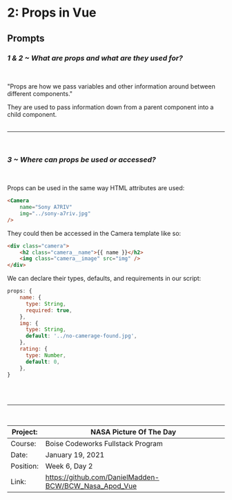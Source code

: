# 2: Props in Vue

## Prompts

### *1 & 2 ~ What are props and what are they used for?*
<br/>

"Props are how we pass variables and other information around between different components."

They are used to pass information down from a parent component into a child component.
<br/><br/><hr/><br/>

### *3 ~ Where can props be used or accessed?*
<br/>

Props can be used in the same way HTML attributes are used:
```html
<Camera
	name="Sony A7RIV"
	img="../sony-a7riv.jpg"
/>
```
They could then be accessed in the Camera template like so:
```html
<div class="camera">
	<h2 class="camera__name">{{ name }}</h2>
	<img class="camera__image" src="img" />
</div>
```
We can declare their types, defaults, and requirements in our script:
```javascript
props: {
  	name: {
      type: String,
      required: true,
  	},
  	img: {
      type: String,
      default: '../no-camerage-found.jpg',
  	},
  	rating: {
      type: Number,
      default: 0,
  	},
}
```
<br/><br/><hr/><br/>

| Project:  | NASA Picture Of The Day                     |
|-----------|-----------------------------------|
| Course:   | Boise Codeworks Fullstack Program |
| Date:     | January 19, 2021                  |
| Position: | Week 6, Day 2                     |
| Link: | https://github.com/DanielMadden-BCW/BCW_Nasa_Apod_Vue |